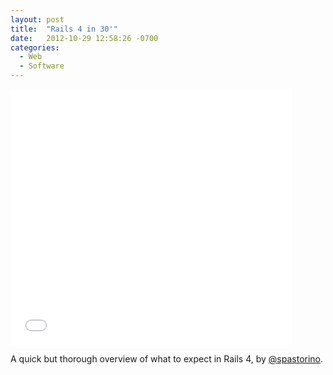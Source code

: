 ```yaml
---
layout: post
title:  "Rails 4 in 30'"
date:   2012-10-29 12:58:26 -0700
categories:
  - Web
  - Software
---
```


<iframe class="embedly-embed" src="//cdn.embedly.com/widgets/media.html?src=https%3A%2F%2Fspeakerdeck.com%2Fplayer%2F508ecd4a06b6f70002001fb8&url=https%3A%2F%2Fspeakerdeck.com%2Fspastorino%2Frails-4-in-30&image=https%3A%2F%2Fspeakerd.s3.amazonaws.com%2Fpresentations%2F508ecd4a06b6f70002001fb8%2Fslide_0.jpg&key=d815972c91e546edb5d2d02e509f8b1c&type=text%2Fhtml&schema=speakerdeck" width="450" height="409" scrolling="no" frameborder="0" allowfullscreen></iframe>

A quick but thorough overview of what to expect in Rails 4, by  [@spastorino](https://twitter.com/spastorino).
